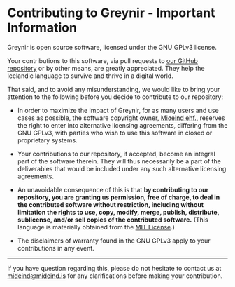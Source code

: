 # Contributing to Greynir - Important Information

Greynir is open source software, licensed under the GNU GPLv3 license.

Your contributions to this software, via pull requests to
[our GitHub repository](https://github.com/mideind/Greynir) or by other
means, are greatly appreciated. They help the Icelandic language to survive
and thrive in a digital world.

That said, and to avoid any misunderstanding, we would like to bring your
attention to the following before you decide to contribute to our repository:

* In order to maximize the impact of Greynir, for as many users and use cases
  as possible, the software copyright owner, [Miðeind ehf.](https://mideind.is),
  reserves the right to enter into alternative licensing agreements,
  differing from the GNU GPLv3, with parties who wish to use this software
  in closed or proprietary systems.

* Your contributions to our repository, if accepted, become an integral part of
  the software therein. They will thus necessarily be a part of the
  deliverables that would be included under any such alternative licensing
  agreements.

* An unavoidable consequence of this is that **by contributing to our repository,
  you are granting us permission, free of charge, to deal in the contributed
  software without restriction, including without limitation the rights to use,
  copy, modify, merge, publish, distribute, sublicense, and/or sell copies of
  the contributed software.** (This language is materially obtained from the
  [MIT License](https://opensource.org/licenses/MIT).)

* The disclaimers of warranty found in the GNU GPLv3 apply to your contributions
  in any event.

---

If you have question regarding this, please do not hesitate to contact us at
[mideind@mideind.is](mailto:mideind@mideind.is) for any clarifications before
making your contribution.
